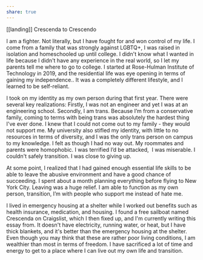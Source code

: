 ```yaml
---
share: true
---
```

[[landing]] 
Crescenda to Crescendo

I am a fighter. Not literally, but I have fought for and won control of my life. I come from a family that was strongly against LGBTQ+, I was raised in isolation and homeschooled up until college. I didn't know what I wanted in life because I didn't have any experience in the real world, so I let my parents tell me where to go to college. I started at Rose-Hulman Institute of Technology in 2019, and the residential life was eye opening in terms of gaining my independence.. It was a completely different lifestyle, and I learned to be self-reliant. 

I took on my identity as my own person during that first year. There were several key realizations: Firstly, I was not an engineer and yet I was at an engineering school. Secondly, I am trans. Because I’m from a conservative family, coming to terms with being trans was absolutely the hardest thing I've ever done. I knew that I could not come out to my family - they would not support me. My university also stifled my identity, with little to no resources in terms of diversity, and I was the only trans person on campus to my knowledge. I felt as though I had no way out. My roommates and parents were homophobic. I was terrified I’d be attacked,  I was miserable. I couldn't safely transition. I was close to giving up. 

At some point, I realized that I had gained enough essential life skills to be able to leave the abusive environment and have a good chance of succeeding. I spent about a month planning everything before flying to New York City. Leaving was a huge relief. I am able to function as my own person, transition, I’m with people who support me instead of hate me.

I lived in emergency housing at a shelter while I worked out benefits such as health insurance, medication, and housing. I found a free sailboat named Crescenda on Craigslist, which I then fixed up, and I'm currently writing this essay from. It doesn't have electricity, running water, or heat, but I have thick blankets, and it's better than the emergency housing at the shelter. Even though you may think that these are rather poor living conditions, I am wealthier than most in terms of freedom. I have sacrificed a lot of time and energy to get to a place where I can live out my own life and transition. 
